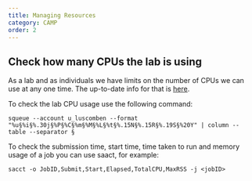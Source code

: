 ```yaml
---
title: Managing Resources
category: CAMP
order: 2
---
```


## Check how many CPUs the lab is using

As a lab and as individuals we have limits on the number of CPUs we can use at any one time. The up-to-date info for that is [here](https://wiki.thecrick.org/display/HPC/Running+jobs+on+CAMP).

To check the lab CPU usage use the following command:

`squeue --account u_luscomben --format "%u§%i§%.30j§%P§%C§%m§%M§%L§%t§%.15N§%.15R§%.19S§%20Y" | column --table --separator §`

To check the submission time, start time, time taken to run and memory usage of a job you can use saact, for example:

`sacct -o JobID,Submit,Start,Elapsed,TotalCPU,MaxRSS -j <jobID>`
